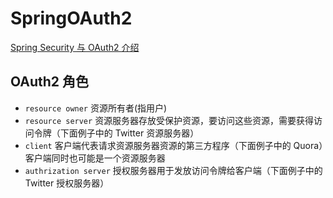 # SpringOAuth2

[Spring Security 与 OAuth2 介绍](https://cloud.tencent.com/developer/article/1447784?areaId=106001)


## OAuth2 角色

* `resource owner` 资源所有者(指用户)
* `resource server` 资源服务器存放受保护资源，要访问这些资源，需要获得访问令牌（下面例子中的 Twitter 资源服务器）
* `client` 客户端代表请求资源服务器资源的第三方程序（下面例子中的 Quora）客户端同时也可能是一个资源服务器
* `authrization server` 授权服务器用于发放访问令牌给客户端（下面例子中的 Twitter 授权服务器）

